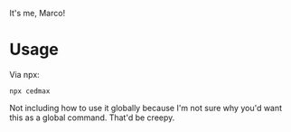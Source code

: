 It's me, Marco!

# Usage

Via npx:

```
npx cedmax
```

Not including how to use it globally because I'm not sure why you'd want this as a global command. That'd be creepy.
